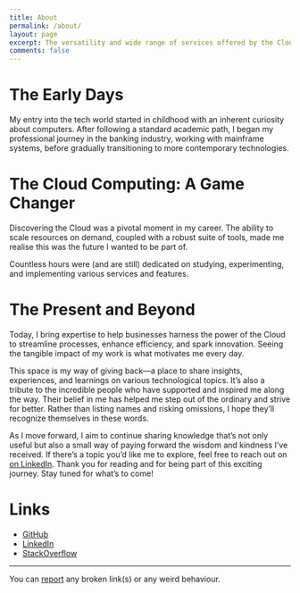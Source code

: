 ```yaml
---
title: About
permalink: /about/
layout: page
excerpt: The versatility and wide range of services offered by the Cloud made me realize its potential in the DevOps world. Its ability to scale resources on demand, coupled with its robust set of DevOps tools, convinced me that this was the future I wanted to be part of.
comments: false
---
```


# The Early Days

My entry into the tech world started in childhood with an inherent curiosity about computers. After following a standard academic path, I began my professional journey in the banking industry, working with mainframe systems, before gradually transitioning to more contemporary technologies.

# The Cloud Computing: A Game Changer

Discovering the Cloud was a pivotal moment in my career. The ability to scale resources on demand, coupled with a robust suite of tools, made me realise this was the future I wanted to be part of.

Countless hours were (and are still) dedicated on studying, experimenting, and implementing various services and features.

# The Present and Beyond

Today, I bring expertise to help businesses harness the power of the Cloud to streamline processes, enhance efficiency, and spark innovation. Seeing the tangible impact of my work is what motivates me every day.

This space is my way of giving back—a place to share insights, experiences, and learnings on various technological topics. It’s also a tribute to the incredible people who have supported and inspired me along the way. Their belief in me has helped me step out of the ordinary and strive for better. Rather than listing names and risking omissions, I hope they’ll recognize themselves in these words.

As I move forward, I aim to continue sharing knowledge that’s not only useful but also a small way of paying forward the wisdom and kindness I’ve received. If there’s a topic you’d like me to explore, feel free to reach out on [on LinkedIn](https://ch.linkedin.com/in/najx/). Thank you for reading and for being part of this exciting journey. Stay tuned for what’s to come!

# Links

- <a href="https://github.com/najx/" target="_blank" rel="noopener">GitHub</a>
- <a href="https://ch.linkedin.com/in/najx/" target="_blank" rel="noopener">LinkedIn</a>
- <a href="https://stackoverflow.com/users/19588110/najx" target="_blank" rel="noopener">StackOverflow</a>

---

You can [report](https://github.com/najx/najx.github.io/issues/new) any broken link(s) or any weird behaviour.
